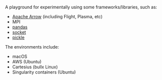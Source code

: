 A playground for experimentally using some frameworks/libraries, such as:
* [Apache Arrow](https://arrow.apache.org/) (including Flight, Plasma, etc)
* MPI
* [pandas](https://pandas.pydata.org/)
* [socket](https://docs.python.org/3/library/socket.html)
* [pickle](https://docs.python.org/3/library/pickle.html)

The environments include:
* macOS
* AWS (Ubuntu)
* Cartesius (bullx Linux)
* Singularity containers (Ubuntu)
